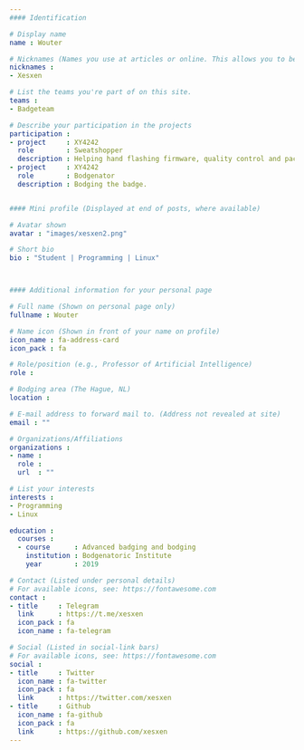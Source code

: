 ```yaml
---
#### Identification

# Display name
name : Wouter

# Nicknames (Names you use at articles or online. This allows you to be linked at articles.)
nicknames :
- Xesxen

# List the teams you're part of on this site.
teams :
- Badgeteam

# Describe your participation in the projects
participation :
- project     : XY4242
  role        : Sweatshopper
  description : Helping hand flashing firmware, quality control and packaging.
- project     : XY4242
  role        : Bodgenator
  description : Bodging the badge.


#### Mini profile (Displayed at end of posts, where available)

# Avatar shown
avatar : "images/xesxen2.png"

# Short bio
bio : "Student | Programming | Linux"



#### Additional information for your personal page

# Full name (Shown on personal page only)
fullname : Wouter

# Name icon (Shown in front of your name on profile)
icon_name : fa-address-card
icon_pack : fa

# Role/position (e.g., Professor of Artificial Intelligence)
role :

# Bodging area (The Hague, NL)
location :

# E-mail address to forward mail to. (Address not revealed at site)
email : ""

# Organizations/Affiliations
organizations :
- name :
  role :
  url  : ""

# List your interests
interests :
- Programming
- Linux

education :
  courses :
  - course      : Advanced badging and bodging
    institution : Bodgenatoric Institute
    year        : 2019

# Contact (Listed under personal details)
# For available icons, see: https://fontawesome.com
contact :
- title     : Telegram
  link      : https://t.me/xesxen
  icon_pack : fa
  icon_name : fa-telegram

# Social (Listed in social-link bars)
# For available icons, see: https://fontawesome.com
social :
- title     : Twitter
  icon_name : fa-twitter
  icon_pack : fa
  link      : https://twitter.com/xesxen
- title     : Github
  icon_name : fa-github
  icon_pack : fa
  link      : https://github.com/xesxen
---
```

